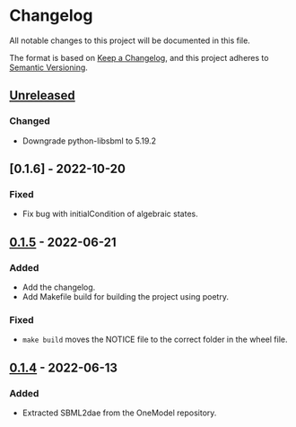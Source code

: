 # Changelog

All notable changes to this project will be documented in this file.

The format is based on [Keep a Changelog](https://keepachangelog.com/en/1.0.0/),
and this project adheres to [Semantic Versioning](https://semver.org/spec/v2.0.0.html).

## [Unreleased]

### Changed

- Downgrade python-libsbml to 5.19.2

## [0.1.6] - 2022-10-20

### Fixed

- Fix bug with initialCondition of algebraic states.

## [0.1.5] - 2022-06-21

### Added

- Add the changelog.
- Add Makefile build for building the project using poetry.

### Fixed

- `make build` moves the NOTICE file to the correct folder in the wheel file.

## [0.1.4] - 2022-06-13

### Added

- Extracted SBML2dae from the OneModel repository.

[unreleased]: https://github.com/sb2cl/sbml2dae/compare/v0.1.5...develop
[0.1.5]: https://github.com/sb2cl/sbml2dae/compare/v0.1.4...v0.1.5
[0.1.4]: https://github.com/sb2cl/sbml2dae/releases/tag/v0.1.4
